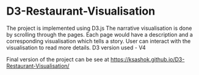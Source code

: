 # D3-Restaurant-Visualisation
The project is implemented using D3.js
The narrative visualisation is done by scrolling through the pages. Each page would have a description and a corresponding visualisation which tells a story. User can interact with the visualisation to read more details.
D3 version used - V4

Final version of the project can be see at https://ksashok.github.io/D3-Restaurant-Visualisation/
